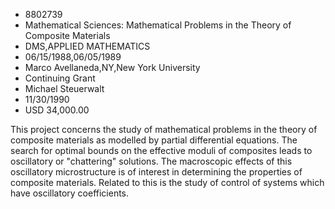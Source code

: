 
* 8802739
* Mathematical Sciences: Mathematical Problems in the Theory of Composite Materials
* DMS,APPLIED MATHEMATICS
* 06/15/1988,06/05/1989
* Marco Avellaneda,NY,New York University
* Continuing Grant
* Michael Steuerwalt
* 11/30/1990
* USD 34,000.00

This project concerns the study of mathematical problems in the theory of
composite materials as modelled by partial differential equations. The search
for optimal bounds on the effective moduli of composites leads to oscillatory or
"chattering" solutions. The macroscopic effects of this oscillatory
microstructure is of interest in determining the properties of composite
materials. Related to this is the study of control of systems which have
oscillatory coefficients.
